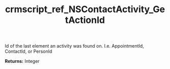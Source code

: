 ﻿---
title: crmscript_ref_NSContactActivity_GetActionId
description: Integer NSContactActivity.GetActionId()
intellisense: NSContactActivity.GetActionId
keywords: NSContactActivity, GetActionId
so.topic: reference
---

Id of the last element an activity was found on. I.e. AppointmentId, ContactId, or PersonId

**Returns:** Integer


